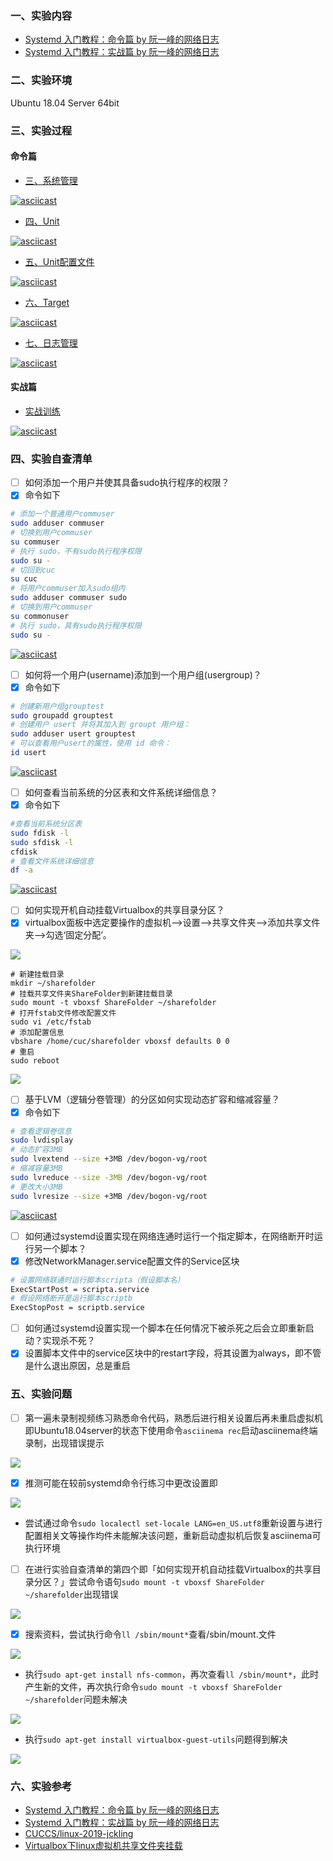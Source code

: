 ### 一、实验内容
- [Systemd 入门教程：命令篇 by 阮一峰的网络日志](http://www.ruanyifeng.com/blog/2016/03/systemd-tutorial-commands.html)
- [Systemd 入门教程：实战篇 by 阮一峰的网络日志](http://www.ruanyifeng.com/blog/2016/03/systemd-tutorial-part-two.html)
### 二、实验环境
Ubuntu 18.04 Server 64bit
### 三、实验过程
#### 命令篇
- [三、系统管理](https://asciinema.org/a/4XM43up6tJCj0HoKIFD11NFoQ)

[![asciicast](https://asciinema.org/a/4XM43up6tJCj0HoKIFD11NFoQ.svg)](https://asciinema.org/a/4XM43up6tJCj0HoKIFD11NFoQ)

- [四、Unit](https://asciinema.org/a/m0OCOgI3Jkp8reHZJxlkF05lM)

[![asciicast](https://asciinema.org/a/m0OCOgI3Jkp8reHZJxlkF05lM.svg)](https://asciinema.org/a/m0OCOgI3Jkp8reHZJxlkF05lM)

- [五、Unit配置文件](https://asciinema.org/a/gpGDTfDBs3kJeWqCtf8u4Iqm9)

[![asciicast](https://asciinema.org/a/gpGDTfDBs3kJeWqCtf8u4Iqm9.svg)](https://asciinema.org/a/gpGDTfDBs3kJeWqCtf8u4Iqm9)

- [六、Target](https://asciinema.org/a/jG8xXRQ9aODOEzEGud2gO0km1)

[![asciicast](https://asciinema.org/a/jG8xXRQ9aODOEzEGud2gO0km1.svg)](https://asciinema.org/a/jG8xXRQ9aODOEzEGud2gO0km1)

- [七、日志管理](https://asciinema.org/a/15ZMsMlQkA11qwb9aWb3u1Ram)

[![asciicast](https://asciinema.org/a/15ZMsMlQkA11qwb9aWb3u1Ram.svg)](https://asciinema.org/a/15ZMsMlQkA11qwb9aWb3u1Ram)

#### 实战篇
- [实战训练](https://asciinema.org/a/WntemW6D2y3i4OpH7uZBY322g)

[![asciicast](https://asciinema.org/a/WntemW6D2y3i4OpH7uZBY322g.svg)](https://asciinema.org/a/WntemW6D2y3i4OpH7uZBY322g)

### 四、实验自查清单
- [ ] 如何添加一个用户并使其具备sudo执行程序的权限？
- [x] 命令如下
```bash
# 添加一个普通用户commuser
sudo adduser commuser
# 切换到用户commuser
su commuser
# 执行 sudo，不有sudo执行程序权限
sudo su -
# 切回到cuc
su cuc
# 将用户commuser加入sudo组内
sudo adduser commuser sudo
# 切换到用户commuser
su commonuser
# 执行 sudo，具有sudo执行程序权限
sudo su -
```
[![asciicast](https://asciinema.org/a/fb8HLBEcIRwj2gsBL2wKf7KzV.svg)](https://asciinema.org/a/fb8HLBEcIRwj2gsBL2wKf7KzV)

- [ ] 如何将一个用户(username)添加到一个用户组(usergroup)？ 
- [x] 命令如下
```bash
# 创建新用户组grouptest
sudo groupadd grouptest
# 创建用户 usert 并将其加入到 groupt 用户组：
sudo adduser usert grouptest
# 可以查看用户usert的属性，使用 id 命令：
id usert
```
[![asciicast](https://asciinema.org/a/fCm9rj42IGHIORnfc32BSDI7C.svg)](https://asciinema.org/a/fCm9rj42IGHIORnfc32BSDI7C)

- [ ] 如何查看当前系统的分区表和文件系统详细信息？
- [x] 命令如下
```bash
#查看当前系统分区表
sudo fdisk -l
sudo sfdisk -l
cfdisk
# 查看文件系统详细信息
df -a
```
[![asciicast](https://asciinema.org/a/mFWlXSmXsyLXAUjP3ggaYSqcB.svg)](https://asciinema.org/a/mFWlXSmXsyLXAUjP3ggaYSqcB)

- [ ] 如何实现开机自动挂载Virtualbox的共享目录分区？
- [x] virtualbox面板中选定要操作的虚拟机-->设置-->共享文件夹-->添加共享文件夹-->勾选‘固定分配’。

![](/Linux系统与网络管理/chap0x03/images/4-4-1.png)

```
# 新建挂载目录
mkdir ~/sharefolder
# 挂载共享文件夹ShareFolder到新建挂载目录
sudo mount -t vboxsf ShareFolder ~/sharefolder
# 打开fstab文件修改配置文件
sudo vi /etc/fstab
# 添加配置信息
vbshare /home/cuc/sharefolder vboxsf defaults 0 0
# 重启
sudo reboot
```
![](/Linux系统与网络管理/chap0x03/images/4-4-2.png)

- [ ] 基于LVM（逻辑分卷管理）的分区如何实现动态扩容和缩减容量？
- [x] 命令如下
```bash
# 查看逻辑卷信息
sudo lvdisplay
# 动态扩容3MB 
sudo lvextend --size +3MB /dev/bogon-vg/root
# 缩减容量3MB 
sudo lvreduce --size -3MB /dev/bogon-vg/root
# 更改大小3MB 
sudo lvresize --size +3MB /dev/bogon-vg/root
```
[![asciicast](https://asciinema.org/a/cJSSacAOkEfQFfc9wb3gnCtfq.svg)](https://asciinema.org/a/cJSSacAOkEfQFfc9wb3gnCtfq)

- [ ] 如何通过systemd设置实现在网络连通时运行一个指定脚本，在网络断开时运行另一个脚本？
- [x] 修改NetworkManager.service配置文件的Service区块
```bash
# 设置网络联通时运行脚本scripta（假设脚本名）
ExecStartPost = scripta.service
# 假设网络断开是运行脚本scriptb
ExecStopPost = scriptb.service
```

- [ ] 如何通过systemd设置实现一个脚本在任何情况下被杀死之后会立即重新启动？实现杀不死？
- [x] 设置脚本文件中的service区块中的restart字段，将其设置为always，即不管是什么退出原因，总是重启

### 五、实验问题
- [ ] 第一遍未录制视频练习熟悉命令代码，熟悉后进行相关设置后再未重启虚拟机即Ubuntu18.04server的状态下使用命令`asciinema rec`启动asciinema终端录制，出现错误提示

![](/Linux系统与网络管理/chap0x03/images/QUE-1.png)

- [x] 推测可能在较前systemd命令行练习中更改设置即

![](/Linux系统与网络管理/chap0x03/images/QUE-2.png)

   - 尝试通过命令`sudo localectl set-locale LANG=en_US.utf8`重新设置与进行配置相关文等操作均件未能解决该问题，重新启动虚拟机后恢复asciinema可执行环境
- [ ] 在进行实验自查清单的第四个即「如何实现开机自动挂载Virtualbox的共享目录分区？」尝试命令语句`sudo mount -t vboxsf ShareFolder ~/sharefolder`出现错误

![](/Linux系统与网络管理/chap0x03/images/QUE-3.png)

- [x] 搜索资料，尝试执行命令`ll /sbin/mount*`查看/sbin/mount.<type>文件

![](/Linux系统与网络管理/chap0x03/images/QUE-4.png)


- 执行`sudo apt-get install nfs-common`，再次查看`ll /sbin/mount*`，此时产生新的文件，再次执行命令`sudo mount -t vboxsf ShareFolder ~/sharefolder`问题未解决

![](/Linux系统与网络管理/chap0x03/images/QUE-5.png)

- 执行`sudo apt-get install virtualbox-guest-utils`问题得到解决

![](/Linux系统与网络管理/chap0x03/images/QUE-6.png)

### 六、实验参考
- [Systemd 入门教程：命令篇 by 阮一峰的网络日志](http://www.ruanyifeng.com/blog/2016/03/systemd-tutorial-commands.html)
- [Systemd 入门教程：实战篇 by 阮一峰的网络日志](http://www.ruanyifeng.com/blog/2016/03/systemd-tutorial-part-two.html)
- [CUCCS/linux-2019-jckling](https://github.com/CUCCS/linux-2019-jckling/blob/02cda23fbddc44db254fe78b4de53a6dbe6e2f5e/0x03/%E5%AE%9E%E9%AA%8C%E6%8A%A5%E5%91%8A.md)
- [Virtualbox下linux虚拟机共享文件夹挂载](https://www.jianshu.com/p/39327c9ea368)